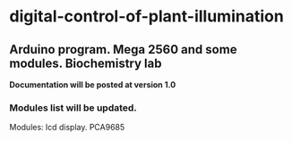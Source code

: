 # digital-control-of-plant-illumination
## Arduino program. Mega 2560 and some modules. Biochemistry lab

**Documentation will be posted at version 1.0**

### Modules list will be updated.


Modules:
lcd display.
PCA9685

